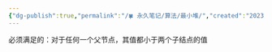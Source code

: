```yaml
---
{"dg-publish":true,"permalink":"/🍀 永久笔记/算法/最小堆/","created":"2023/03/04 00:00:51","updated":"2023/03/07 13:15:42"}
---
```



必须满足的：对于任何一个父节点，其值都小于两个子结点的值
